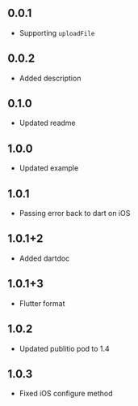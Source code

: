 ## 0.0.1

* Supporting `uploadFile`

## 0.0.2

* Added description

## 0.1.0

* Updated readme

## 1.0.0

* Updated example

## 1.0.1

* Passing error back to dart on iOS

## 1.0.1+2

* Added dartdoc

## 1.0.1+3

* Flutter format

## 1.0.2

* Updated publitio pod to 1.4

## 1.0.3

* Fixed iOS configure method